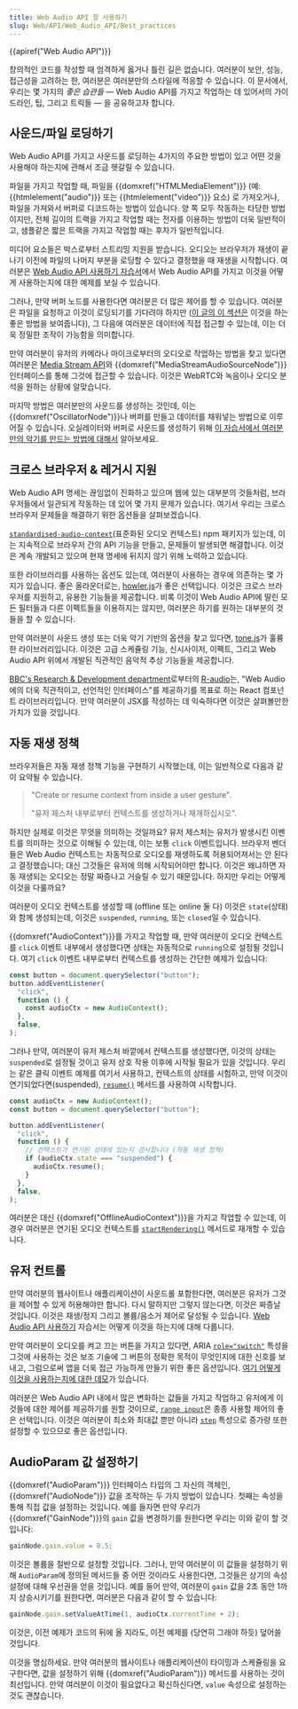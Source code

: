 ```yaml
---
title: Web Audio API 잘 사용하기
slug: Web/API/Web_Audio_API/Best_practices
---
```


{{apiref("Web Audio API")}}

창의적인 코드를 작성할 때 엄격하게 옳거나 틀린 길은 없습니다. 여러분이 보안, 성능, 접근성을 고려하는 한, 여러분은 여러분만의 스타일에 적응할 수 있습니다. 이 문서에서, 우리는 몇 가지의 _좋은 습관들_ — Web Audio API를 가지고 작업하는 데 있어서의 가이드라인, 팁, 그리고 트릭들 — 을 공유하고자 합니다.

## 사운드/파일 로딩하기

Web Audio API를 가지고 사운드를 로딩하는 4가지의 주요한 방법이 있고 어떤 것을 사용해야 하는지에 관해서 조금 헷갈릴 수 있습니다.

파일을 가지고 작업할 때, 파일을 {{domxref("HTMLMediaElement")}} (예: {{htmlelement("audio")}} 또는 {{htmlelement("video")}} 요소) 로 가져오거나, 파일을 가져와서 버퍼로 디코드하는 방법이 있습니다. 양 쪽 모두 작동하는 타당한 방법이지만, 전체 길이의 트랙을 가지고 작업할 때는 전자를 이용하는 방법이 더욱 일반적이고, 샘플같은 짧은 트랙을 가지고 작업할 때는 후자가 일반적입니다.

미디어 요소들은 박스로부터 스트리밍 지원을 받습니다. 오디오는 브라우저가 재생이 끝나기 이전에 파일의 나머지 부분을 로딩할 수 있다고 결정했을 때 재생을 시작합니다. 여러분은 [Web Audio API 사용하기 자습서](/ko/docs/Web/API/Web_Audio_API/Using_Web_Audio_API)에서 Web Audio API를 가지고 이것을 어떻게 사용하는지에 대한 예제를 보실 수 있습니다.

그러나, 만약 버퍼 노드를 사용한다면 여러분은 더 많은 제어를 할 수 있습니다. 여러분은 파일을 요청하고 이것이 로딩되기를 기다려야 하지만 ([이 글의 이 섹션은](/ko/docs/Web/API/Web_Audio_API/Advanced_techniques#Dial_up_%E2%80%94_loading_a_sound_sample) 이것을 하는 좋은 방법을 보여줍니다), 그 다음에 여러분은 데이터에 직접 접근할 수 있는데, 이는 더욱 정밀한 조작이 가능함을 의미합니다.

만약 여러분이 유저의 카메라나 마이크로부터의 오디오로 작업하는 방법을 찾고 있다면 여러분은 [Media Stream API](/ko/docs/Web/API/Media_Streams_API)와 {{domxref("MediaStreamAudioSourceNode")}} 인터페이스를 통해 그것에 접근할 수 있습니다. 이것은 WebRTC와 녹음이나 오디오 분석을 원하는 상황에 알맞습니다.

마지막 방법은 여러분만의 사운드를 생성하는 것인데, 이는 {{domxref("OscillatorNode")}}나 버퍼를 만들고 데이터를 채워넣는 방법으로 이루어질 수 있습니다. 오실레이터와 버퍼로 사운드를 생성하기 위해 [이 자습서에서 여러분만의 악기를 만드는 방법에 대해서](/ko/docs/Web/API/Web_Audio_API/Advanced_techniques) 알아보세요.

## 크로스 브라우저 & 레거시 지원

Web Audio API 명세는 끊임없이 진화하고 있으며 웹에 있는 대부분의 것들처럼, 브라우저들에서 일관되게 작동하는 데 있어 몇 가지 문제가 있습니다. 여기서 우리는 크로스 브라우저 문제들을 해결하기 위한 옵션들을 살펴보겠습니다.

[`standardised-audio-context`](https://github.com/chrisguttandin/standardized-audio-context)(표준화된 오디오 컨텍스트) npm 패키지가 있는데, 이는 지속적으로 브라우저 간의 API 기능을 만들고, 문제들이 발생되면 해결합니다. 이것은 계속 개발되고 있으며 현재 명세에 뒤지지 않기 위해 노력하고 있습니다.

또한 라이브러리를 사용하는 옵션도 있는데, 여러분이 사용하는 경우에 의존하는 몇 가지가 있습니다. 좋은 올라운더로는, [howler.js](https://howlerjs.com/)가 좋은 선택입니다. 이것은 크로스 브라우저를 지원하고, 유용한 기능들을 제공합니다. 비록 이것이 Web Audio API에 딸린 모든 필터들과 다른 이펙트들을 이용하지는 않지만, 여러분은 하기를 원하는 대부분의 것들을 할 수 있습니다.

만약 여러분이 사운드 생성 또는 더욱 악기 기반의 옵션을 찾고 있다면, [tone.js](https://tonejs.github.io/)가 훌륭한 라이브러리입니다. 이것은 고급 스케쥴링 기능, 신시사이저, 이펙트, 그리고 Web Audio API 위에서 개발된 직관적인 음악적 추상 기능들을 제공합니다.

[BBC's Research & Development department](https://medium.com/bbc-design-engineering/r-audio-declarative-reactive-and-flexible-web-audio-graphs-in-react-102c44a1c69c)로부터의 [R-audio](https://github.com/bbc/r-audio)는, "Web Audio에의 더욱 직관적이고, 선언적인 인터페이스"를 제공하기를 목표로 하는 React 컴포넌트 라이브러리입니다. 만약 여러분이 JSX를 작성하는 데 익숙하다면 이것은 살펴볼만한 가치가 있을 것입니다.

## 자동 재생 정책

브라우저들은 자동 재생 정책 기능을 구현하기 시작했는데, 이는 일반적으로 다음과 같이 요약될 수 있습니다.

> "Create or resume context from inside a user gesture".
>
> "유저 제스처 내부로부터 컨텍스트를 생성하거나 재개하십시오".

하지만 실제로 이것은 무엇을 의미하는 것일까요? 유저 제스처는 유저가 발생시킨 이벤트를 의미하는 것으로 이해될 수 있는데, 이는 보통 `click` 이벤트입니다. 브라우저 벤더들은 Web Audio 컨텍스트는 자동적으로 오디오를 재생하도록 허용되어져서는 안 된다고 결정했습니다; 대신 그것들은 유저에 의해 시작되어야만 합니다. 이것은 왜냐하면 자동 재생되는 오디오는 정말 짜증나고 거슬릴 수 있기 때문입니다. 하지만 우리는 어떻게 이것을 다룰까요?

여러분이 오디오 컨텍스트를 생성할 때 (offline 또는 online 둘 다) 이것은 `state`(상태)와 함께 생성되는데, 이것은 `suspended`, `running`, 또는 `closed`일 수 있습니다.

{{domxref("AudioContext")}}를 가지고 작업할 때, 만약 여러분이 오디오 컨텍스트를 `click` 이벤트 내부에서 생성했다면 상태는 자동적으로 `running`으로 설정될 것입니다. 여기 `click` 이벤트 내부로부터 컨텍스트를 생성하는 간단한 예제가 있습니다:

```js
const button = document.querySelector("button");
button.addEventListener(
  "click",
  function () {
    const audioCtx = new AudioContext();
  },
  false,
);
```

그러나 만약, 여러분이 유저 제스처 바깥에서 컨텍스트를 생성했다면, 이것의 상태는 `suspended`로 설정될 것이고 유저 상호 작용 이후에 시작될 필요가 있을 것입니다. 우리는 같은 클릭 이벤트 예제를 여기서 사용하고, 컨텍스트의 상태를 시험하고, 만약 이것이 연기되었다면(suspended), [`resume()`](/ko/docs/Web/API/AudioContext/resume) 메서드를 사용하여 시작합니다.

```js
const audioCtx = new AudioContext();
const button = document.querySelector("button");

button.addEventListener(
  "click",
  function () {
    // 컨텍스트가 연기된 상태에 있는지 검사합니다 (자동 재생 정책)
    if (audioCtx.state === "suspended") {
      audioCtx.resume();
    }
  },
  false,
);
```

여러분은 대신 {{domxref("OfflineAudioContext")}}을 가지고 작업할 수 있는데, 이 경우 여러분은 연기된 오디오 컨텍스트를 [`startRendering()`](/ko/docs/Web/API/OfflineAudioContext/startRendering) 메서드로 재개할 수 있습니다.

## 유저 컨트롤

만약 여러분의 웹사이트나 애플리케이션이 사운드롤 포함한다면, 여러분은 유저가 그것을 제어할 수 있게 허용해야만 합니다. 다시 말하지만 그렇지 않는다면, 이것은 짜증날 것입니다. 이것은 재생/정지 그리고 볼륨/음소거 제어로 달성될 수 있습니다. [Web Audio API 사용하기](/ko/docs/Web/API/Web_Audio_API/Using_Web_Audio_API) 자습서는 어떻게 이것을 하는지에 대해 다룹니다.

만약 여러분이 오디오를 켜고 끄는 버튼을 가지고 있다면, ARIA [`role="switch"`](/ko/docs/Web/Accessibility/ARIA/Roles/Switch_role) 특성을 그것에 사용하는 것은 보조 기술에 그 버튼의 정확한 목적이 무엇인지에 대한 신호를 보내고, 그럼으로써 앱을 더욱 접근 가능하게 만들기 위한 좋은 옵션입니다. [여기 어떻게 이것을 사용하는지에 대한 데모](https://codepen.io/Wilto/pen/ZoGoQm?editors=1100)가 있습니다.

여러분은 Web Audio API 내에서 많은 변화하는 값들을 가지고 작업하고 유저에게 이것들에 대한 제어를 제공하기를 원할 것이므로, [`range input`](/ko/docs/Web/HTML/Element/input/range)은 종종 사용할 제어의 좋은 선택입니다. 이것은 여러분이 최소와 최대값 뿐만 아니라 [`step`](/ko/docs/Web/HTML/Element/input#step) 특성으로 증가량 또한 설정할 수 있으므로 좋은 옵션입니다.

## AudioParam 값 설정하기

{{domxref("AudioParam")}} 인터페이스 타입의 그 자신의 객체인, {{domxref("AudioNode")}} 값을 조작하는 두 가지 방법이 있습니다. 첫째는 속성을 통해 직접 값을 설정하는 것입니다. 예를 들자면 만약 우리가 {{domxref("GainNode")}}의 `gain` 값을 변경하기를 원한다면 우리는 이와 같이 할 것입니다:

```js
gainNode.gain.value = 0.5;
```

이것은 볼륨을 절반으로 설정할 것입니다. 그러나, 만약 여러분이 이 값들을 설정하기 위해 `AudioParam`에 정의된 메서드들 중 어떤 것이라도 사용한다면, 그것들은 상기의 속성 설정에 대해 우선권을 얻을 것입니다. 예를 들어 만약, 여러분이 `gain` 값을 2초 동안 1까지 상승시키기를 원한다면, 여러분은 다음과 같이 할 수 있습니다:

```js
gainNode.gain.setValueAtTime(1, audioCtx.currentTime + 2);
```

이것은, 이전 예제가 코드의 뒤에 올 지라도, 이전 예제를 (당연히 그래야 하듯) 덮어쓸 것입니다.

이것을 명심하세요. 만약 여러분의 웹사이트나 애플리케이션이 타이밍과 스케쥴링을 요구한다면, 값을 설정하기 위해 {{domxref("AudioParam")}} 메서드를 사용하는 것이 최선입니다. 만약 여러분이 이것이 필요없다고 확신하신다면, `value` 속성으로 설정하는 것도 괜찮습니다.
